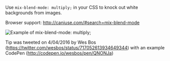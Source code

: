 Use `mix-blend-mode: multiply;` in your CSS to knock out white backgrounds
from images.

Browser support: http://caniuse.com/#search=mix-blend-mode

![Example of mix-blend-mode: multiply;](https://pbs.twimg.com/media/CfN7e6_XEAEnDJh.jpg)

Tip was tweeted on 4/04/2016 by Wes Bos
(https://twitter.com/wesbos/status/717052613934649344) with an example
CodePen (http://codepen.io/wesbos/pen/QNONJa)
